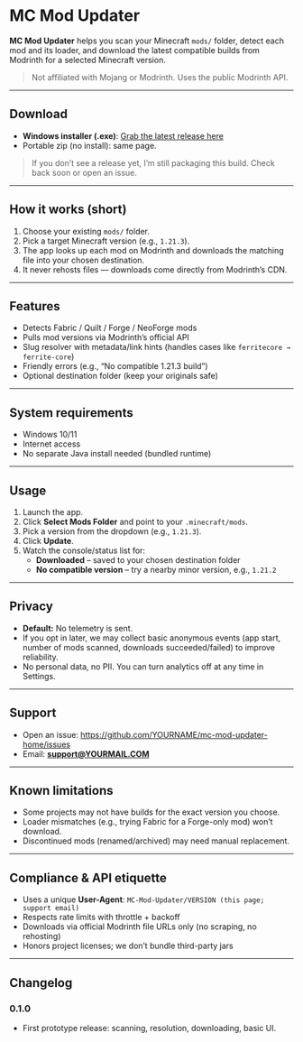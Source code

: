 # MC Mod Updater

**MC Mod Updater** helps you scan your Minecraft `mods/` folder, detect each mod and its loader, and download the latest compatible builds from Modrinth for a selected Minecraft version.

> Not affiliated with Mojang or Modrinth. Uses the public Modrinth API.

---

## Download

- **Windows installer (.exe)**: [Grab the latest release here](https://github.com/YOURNAME/mc-mod-updater-home/releases)  
- Portable zip (no install): same page.

> If you don’t see a release yet, I’m still packaging this build. Check back soon or open an issue.

---

## How it works (short)

1. Choose your existing `mods/` folder.
2. Pick a target Minecraft version (e.g., `1.21.3`).
3. The app looks up each mod on Modrinth and downloads the matching file into your chosen destination.
4. It never rehosts files — downloads come directly from Modrinth’s CDN.

---

## Features

- Detects Fabric / Quilt / Forge / NeoForge mods
- Pulls mod versions via Modrinth’s official API
- Slug resolver with metadata/link hints (handles cases like `ferritecore → ferrite-core`)
- Friendly errors (e.g., “No compatible 1.21.3 build”)
- Optional destination folder (keep your originals safe)

---

## System requirements

- Windows 10/11
- Internet access
- No separate Java install needed (bundled runtime)

---

## Usage

1. Launch the app.
2. Click **Select Mods Folder** and point to your `.minecraft/mods`.
3. Pick a version from the dropdown (e.g., `1.21.3`).
4. Click **Update**.
5. Watch the console/status list for:
   - **Downloaded** – saved to your chosen destination folder
   - **No compatible version** – try a nearby minor version, e.g., `1.21.2`

---

## Privacy

- **Default:** No telemetry is sent.
- If you opt in later, we may collect basic anonymous events (app start, number of mods scanned, downloads succeeded/failed) to improve reliability.
- No personal data, no PII. You can turn analytics off at any time in Settings.

---

## Support

- Open an issue: https://github.com/YOURNAME/mc-mod-updater-home/issues  
- Email: **support@YOURMAIL.COM**

---

## Known limitations

- Some projects may not have builds for the exact version you choose.
- Loader mismatches (e.g., trying Fabric for a Forge-only mod) won’t download.
- Discontinued mods (renamed/archived) may need manual replacement.

---

## Compliance & API etiquette

- Uses a unique **User-Agent**: `MC-Mod-Updater/VERSION (this page; support email)`
- Respects rate limits with throttle + backoff
- Downloads via official Modrinth file URLs only (no scraping, no rehosting)
- Honors project licenses; we don’t bundle third-party jars

---

## Changelog

### 0.1.0
- First prototype release: scanning, resolution, downloading, basic UI.

